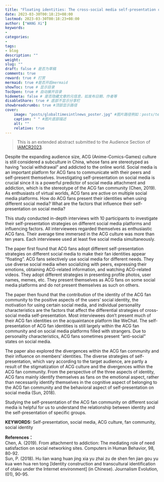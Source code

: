 ```yaml
---
title: "Floating identities: The cross-social media self-presentation of ACG fan community (Extended Abstract)"
date: 2023-03-30T00:18:23+08:00
lastmod: 2023-03-30T00:18:23+08:00
author: ["WANG Xi"]
keywords: 
- 
categories: 
- 
tags: 
- blog
description: ""
weight:
slug: ""
draft: false # 是否为草稿
comments: true
reward: true # 打赏
mermaid: true #是否开启mermaid
showToc: true # 显示目录
TocOpen: true # 自动展开目录
hidemeta: false # 是否隐藏文章的元信息，如发布日期、作者等
disableShare: true # 底部不显示分享栏
showbreadcrumbs: true #顶部显示路径
cover:
    image: "posts/globaltimesintlnews_poster.jpg" #图片路径例如：posts/tech/123/123.png
    caption: " " #图片底部描述
    alt: ""
    relative: true
---
```

> This is an extended abstract submitted to the Audience Section of [IAMCR2023](https://iamcr.org/lyon2023).<br/>

Despite the expanding audience size, ACG (Anime-Comics-Games) culture is still considered a subculture in China, whose fans are stereotyped as having “social withdrawal” and addicted to the online world. Social media is an important platform for ACG fans to communicate with their peers and self-present themselves. Investigating self-presentation on social media is crucial since it is a powerful predictor of social media attachment and addiction, which is the stereotype of the ACG fan community (Chen, 2019). As enthusiasts of virtual worlds, ACG fans are active on multiple social media platforms. How do ACG fans present their identities when using different social media? What are the factors that influence their self-presentation on social media?<br/> 

This study conducted in-depth interviews with 10 participants to investigate their self-presentation strategies on different social media platforms and influencing factors. All interviewees regarded themselves as enthusiastic ACG fans. Their average time immersed in the ACG culture was more than ten years. Each interviewee used at least five social media simultaneously.<br/>

The paper first found that ACG fans adopt different self-presentation strategies on different social media to make their fan identities appear “floating”. ACG fans selectively use social media for different needs. They use diverse social media when socializing with peers, expressing their emotions, obtaining ACG-related information, and watching ACG-related videos. They adopt different strategies in presenting profile photos, user names, memes, etc. They present themselves as ACG fans on some social media platforms and do not present themselves as such on others.<br/>

The paper then found that the contribution of the identity of the ACG fan community to the positive aspects of the users’ social identity, the motivation for using certain social media, and individual personality characteristics are the factors that affect the differential strategies of cross-social media self-presentation. Most interviewees don’t present much of their ACG fan identities on the acquaintance platform like WeChat. The self-presentation of ACG fan identities is still largely within the ACG fan community and on social media platforms filled with strangers. Due to personality characteristics, ACG fans sometimes present “anti-social” states on social media.<br/>

The paper also explored the divergences within the ACG fan community and their influence on members’ identities. The diverse strategies of self-presentation, which vary according to the target audience, are partly a result of the stigmatization of ACG culture and the divergences within the ACG fan community. From the perspective of the three aspects of identity, ACG fans mainly identify themselves as fans on the emotional aspect, rather than necessarily identify themselves in the cognitive aspect of belonging to the ACG fan community and the behavioral aspect of self-presentation on social media (Sun, 2018).<br/>

Studying the self-presentation of the ACG fan community on different social media is helpful for us to understand the relationship between identity and the self-presentation of specific groups.<br/>

**KEYWORDS:** Self-presentation, social media, ACG culture, fan community, social identity<br/>

**References：**<br/>
Chen, A. (2019). From attachment to addiction: The mediating role of need satisfaction on social networking sites. Computers in Human Behavior, 98, 80-92.<br/>
Sun, P. (2018). Hu lian wang huan jing xia yu zhai zu de shen fen jian gou yu kua wen hua ren tong [Identity construction and transcultural identification of otaku under the Internet environment] (in Chinese). Journalism Evolution, (01), 90-95.<br/>
